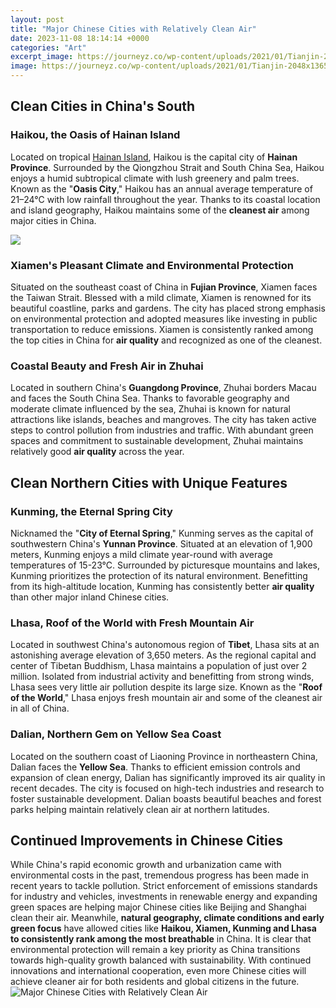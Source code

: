 ```yaml
---
layout: post
title: "Major Chinese Cities with Relatively Clean Air"
date: 2023-11-08 18:14:14 +0000
categories: "Art"
excerpt_image: https://journeyz.co/wp-content/uploads/2021/01/Tianjin-2048x1365.jpg
image: https://journeyz.co/wp-content/uploads/2021/01/Tianjin-2048x1365.jpg
---
```


## Clean Cities in China's South 
### Haikou, the Oasis of Hainan Island
Located on tropical [Hainan Island](https://thetopnews.github.io/Worldcoin-s-Platform-Integrations-A-Look-at-Opportunities-and-Considerations/), Haikou is the capital city of **Hainan Province**. Surrounded by the Qiongzhou Strait and South China Sea, Haikou enjoys a humid subtropical climate with lush greenery and palm trees. Known as the "**Oasis City**," Haikou has an annual average temperature of 21–24°C with low rainfall throughout the year. Thanks to its coastal location and island geography, Haikou maintains some of the **cleanest air** among major cities in China.

![](https://www.china-mike.com/wp-content/uploads/2011/02/major-chinese-cities-map2.gif)
### Xiamen's Pleasant Climate and Environmental Protection  
Situated on the southeast coast of China in **Fujian Province**, Xiamen faces the Taiwan Strait. Blessed with a mild climate, Xiamen is renowned for its beautiful coastline, parks and gardens. The city has placed strong emphasis on environmental protection and adopted measures like investing in public transportation to reduce emissions. Xiamen is consistently ranked among the top cities in China for **air quality** and recognized as one of the cleanest.
### Coastal Beauty and Fresh Air in Zhuhai
Located in southern China's **Guangdong Province**, Zhuhai borders Macau and faces the South China Sea. Thanks to favorable geography and moderate climate influenced by the sea, Zhuhai is known for natural attractions like islands, beaches and mangroves. The city has taken active steps to control pollution from industries and traffic. With abundant green spaces and commitment to sustainable development, Zhuhai maintains relatively good **air quality** across the year.    
## Clean Northern Cities with Unique Features
### Kunming, the Eternal Spring City  
Nicknamed the "**City of Eternal Spring**," Kunming serves as the capital of southwestern China's **Yunnan Province**. Situated at an elevation of 1,900 meters, Kunming enjoys a mild climate year-round with average temperatures of 15-23°C. Surrounded by picturesque mountains and lakes, Kunming prioritizes the protection of its natural environment. Benefitting from its high-altitude location, Kunming has consistently better **air quality** than other major inland Chinese cities.
### Lhasa, Roof of the World with Fresh Mountain Air
Located in southwest China's autonomous region of **Tibet**, Lhasa sits at an astonishing average elevation of 3,650 meters. As the regional capital and center of Tibetan Buddhism, Lhasa maintains a population of just over 2 million. Isolated from industrial activity and benefitting from strong winds, Lhasa sees very little air pollution despite its large size. Known as the "**Roof of the World**," Lhasa enjoys fresh mountain air and some of the cleanest air in all of China.
### Dalian, Northern Gem on Yellow Sea Coast
Located on the southern coast of Liaoning Province in northeastern China, Dalian faces the **Yellow Sea**. Thanks to efficient emission controls and expansion of clean energy, Dalian has significantly improved its air quality in recent decades. The city is focused on high-tech industries and research to foster sustainable development. Dalian boasts beautiful beaches and forest parks helping maintain relatively clean air at northern latitudes.
## Continued Improvements in Chinese Cities
While China's rapid economic growth and urbanization came with environmental costs in the past, tremendous progress has been made in recent years to tackle pollution. Strict enforcement of emissions standards for industry and vehicles, investments in renewable energy and expanding green spaces are helping major Chinese cities like Beijing and Shanghai clean their air. Meanwhile, **natural geography, climate conditions and early green focus** have allowed cities like **Haikou, Xiamen, Kunming and Lhasa to consistently rank among the most breathable** in China. It is clear that environmental protection will remain a key priority as China transitions towards high-quality growth balanced with sustainability. With continued innovations and international cooperation, even more Chinese cities will achieve cleaner air for both residents and global citizens in the future.
![Major Chinese Cities with Relatively Clean Air](https://journeyz.co/wp-content/uploads/2021/01/Tianjin-2048x1365.jpg)